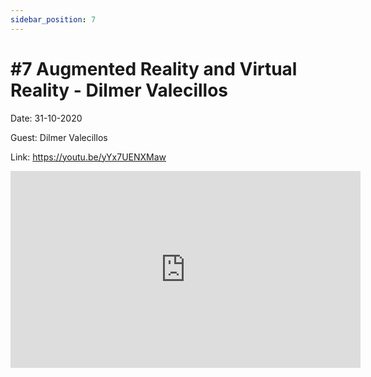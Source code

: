 ```yaml
---
sidebar_position: 7
---
```


# #7 Augmented Reality and Virtual Reality - Dilmer Valecillos

Date: 31-10-2020

Guest: Dilmer Valecillos

Link: https://youtu.be/yYx7UENXMaw

<iframe width="560" height="315" src="https://www.youtube.com/embed/yYx7UENXMaw" title="YouTube video player" frameborder="0" allow="accelerometer; autoplay; clipboard-write; encrypted-media; gyroscope; picture-in-picture; web-share" allowfullscreen></iframe>